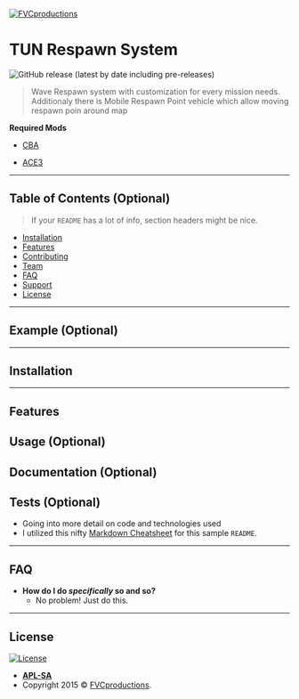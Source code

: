 <a href="https://armafinland.fi/"><img src="https://armafinland.fi/logot/armafin-logo-200px.png" title="FVCproductions" alt="FVCproductions"></a>

# TUN Respawn System
![GitHub release (latest by date including pre-releases)](https://img.shields.io/github/v/release/tuntematonjr/Tun-Respawn-System?include_prereleases) 
> Wave Respawn system with customization for every mission needs. 
> Additionaly there is Mobile Respawn Point vehicle which allow moving respawn poin around map

**Required Mods**

- [CBA](https://github.com/CBATeam/CBA_A3)

- [ACE3](https://github.com/acemod/ACE3)

---

## Table of Contents (Optional)

> If your `README` has a lot of info, section headers might be nice.

- [Installation](#installation)
- [Features](#features)
- [Contributing](#contributing)
- [Team](#team)
- [FAQ](#faq)
- [Support](#support)
- [License](#license)


---

## Example (Optional)



---

## Installation



---

## Features
## Usage (Optional)
## Documentation (Optional)
## Tests (Optional)

- Going into more detail on code and technologies used
- I utilized this nifty <a href="https://github.com/adam-p/markdown-here/wiki/Markdown-Cheatsheet" target="_blank">Markdown Cheatsheet</a> for this sample `README`.

---

## FAQ

- **How do I do *specifically* so and so?**
    - No problem! Just do this.

---

## License

[![License](https://www.bohemia.net/assets/img/licenses/APL-SA.png)](https://www.bohemia.net/community/licenses/arma-public-license-share-alike)

- **[APL-SA](https://www.bohemia.net/community/licenses/arma-public-license-share-alike)**
- Copyright 2015 © <a href="http://fvcproductions.com" target="_blank">FVCproductions</a>.
